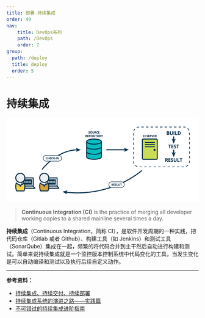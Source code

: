 ```yaml
---
title: 部署-持续集成
order: 49
nav:
    title: DevOps系列
    path: /DevOps
    order: 7
group:
  path: /deploy
  title: deploy
  order: 5
---
```


# 持续集成

![持续集成](../Linux/assets/continuous-integration.c8405a81-20240823233855732.png)



> **Continuous Integration (CI)** is the practice of merging all developer working copies to a shared mainline several times a day.

**持续集成**（Continuous Integration，简称 CI），是软件开发周期的一种实践，把代码仓库（Gitlab 或者 Github）、构建工具（如 Jenkins）和测试工具（SonarQube）集成在一起，频繁的将代码合并到主干然后自动进行构建和测试。简单来说持续集成就是一个监控版本控制系统中代码变化的工具，当发生变化是可以自动编译和测试以及执行后续自定义动作。

---

**参考资料：**

- [持续集成、持续交付、持续部署](https://blog.csdn.net/qq_35368183/article/details/84558134)
- [持续集成系统的演进之路——实践篇](http://jolestar.com/ci-practice/)
- [不可错过的持续集成进阶指南](https://zhuanlan.zhihu.com/p/23264046)
